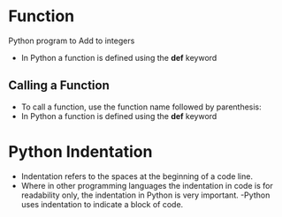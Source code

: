 # Function
 Python program to Add to integers 
- In Python a function is defined using the **def** keyword
## Calling a Function
- To call a function, use the function name followed by parenthesis:
- In Python a function is defined using the **def** keyword
# Python Indentation
- Indentation refers to the spaces at the beginning of a code line.
- Where in other programming languages the indentation in code is for readability only, the indentation in Python is very important.
-Python uses indentation to indicate a block of code.
